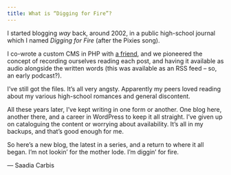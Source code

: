 ```yaml
---
title: What is “Digging for Fire”?
---
```


I started blogging _way_ back, around 2002, in a public high-school journal which I named _Digging for Fire_ (after the Pixies song).

I co-wrote a custom CMS in PHP with [a friend](https://motekye.livejournal.com), and we pioneered the concept of recording ourselves reading each post, and having it available as audio alongside the written words (this was available as an RSS feed – so, an early podcast?).

I’ve still got the files. It’s all very angsty. Apparently my peers loved reading about my various high-school romances and general discontent.

All these years later, I’ve kept writing in one form or another. One blog here, another there, and a career in WordPress to keep it all straight. I’ve given up on cataloguing the content or worrying about availability. It’s all in my backups, and that’s good enough for me.

So here’s a new blog, the latest in a series, and a return to where it all began. I’m not lookin’ for the mother lode. I’m diggin’ for fire.

— Saadia Carbis